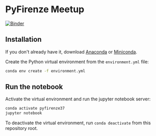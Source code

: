 # PyFirenze Meetup

[![Binder](https://mybinder.org/badge_logo.svg)](https://mybinder.org/v2/gh/jackdbd/python-firenze-meetup-202-02-06/master)

## Installation

If you don't already have it, download [Anaconda](https://www.anaconda.com/distribution/) or [Miniconda](https://docs.conda.io/en/latest/miniconda.html).

Create the Python virtual environment from the `environment.yml` file:

```sh
conda env create -f environment.yml
```

## Run the notebook

Activate the virtual environment and run the jupyter notebook server:

```sh
conda activate pyfirenze37
jupyter notebook
```

To deactivate the virtual environment, run `conda deactivate` from this repository root.